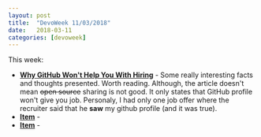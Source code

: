 ```yaml
---
layout: post
title:  "DevoWeek 11/03/2018"
date:   2018-03-11
categories: [devoweek]
---
```


This week:

* **[Why GitHub Won't Help You With Hiring](https://www.benfrederickson.com/github-wont-help-with-hiring/)** - Some really interesting facts and thoughts presented. Worth reading. Although, the article doesn't mean ~~open source~~ sharing is not good. It only states that GitHub profile won't give you job. Personaly, I had only one job offer where the recruiter said that he **saw** my github profile (and it was true).
* **[Item]()** - 
* **[Item]()** - 
                            
